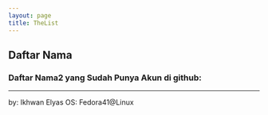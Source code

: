 ```yaml
---
layout: page
title: TheList
---
```


## Daftar Nama 


### Daftar Nama2 yang Sudah Punya Akun di github: 



***
by: Ikhwan Elyas
OS: Fedora41@Linux
